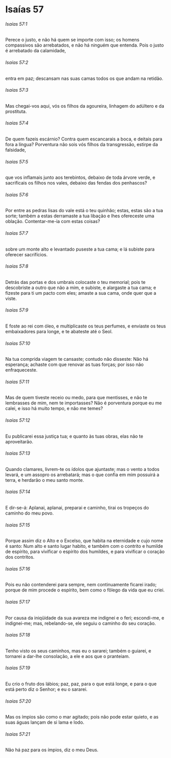 # Isaías 57

###### Isaías 57:1

Perece o justo, e não há quem se importe com isso; os homens compassivos são arrebatados, e não há ninguém que entenda. Pois o justo é arrebatado da calamidade,

###### Isaías 57:2

entra em paz; descansam nas suas camas todos os que andam na retidão.

###### Isaías 57:3

Mas chegai-vos aqui, vós os filhos da agoureira, linhagem do adúltero e da prostituta.

###### Isaías 57:4

De quem fazeis escárnio? Contra quem escancarais a boca, e deitais para fora a língua? Porventura não sois vós filhos da transgressão, estirpe da falsidade,

###### Isaías 57:5

que vos inflamais junto aos terebintos, debaixo de toda árvore verde, e sacrificais os filhos nos vales, debaixo das fendas dos penhascos?

###### Isaías 57:6

Por entre as pedras lisas do vale está o teu quinhão; estas, estas são a tua sorte; também a estas derramaste a tua libação e lhes ofereceste uma oblação. Contentar-me-ia com estas coisas?

###### Isaías 57:7

sobre um monte alto e levantado puseste a tua cama; e lá subiste para oferecer sacrifícios.

###### Isaías 57:8

Detrás das portas e dos umbrais colocaste o teu memorial; pois te descobriste a outro que não a mim, e subiste, e alargaste a tua cama; e fizeste para ti um pacto com eles; amaste a sua cama, onde quer que a viste.

###### Isaías 57:9

E foste ao rei com óleo, e multiplicaste os teus perfumes, e enviaste os teus embaixadores para longe, e te abateste até o Seol.

###### Isaías 57:10

Na tua comprida viagem te cansaste; contudo não disseste: Não há esperança; achaste com que renovar as tuas forças; por isso não enfraqueceste.

###### Isaías 57:11

Mas de quem tiveste receio ou medo, para que mentisses, e não te lembrasses de mim, nem te importasses? Não é porventura porque eu me calei, e isso há muito tempo, e não me temes?

###### Isaías 57:12

Eu publicarei essa justiça tua; e quanto às tuas obras, elas não te aproveitarão.

###### Isaías 57:13

Quando clamares, livrem-te os ídolos que ajuntaste; mas o vento a todos levará, e um assopro os arrebatará; mas o que confia em mim possuirá a terra, e herdarão o meu santo monte.

###### Isaías 57:14

E dir-se-á: Aplanai, aplanai, preparai e caminho, tirai os tropeços do caminho do meu povo.

###### Isaías 57:15

Porque assim diz o Alto e o Excelso, que habita na eternidade e cujo nome é santo: Num alto e santo lugar habito, e também com o contrito e humilde de espírito, para vivificar o espírito dos humildes, e para vivificar o coração dos contritos.

###### Isaías 57:16

Pois eu não contenderei para sempre, nem continuamente ficarei irado; porque de mim procede o espírito, bem como o fôlego da vida que eu criei.

###### Isaías 57:17

Por causa da iniqüidade da sua avareza me indignei e o feri; escondi-me, e indignei-me; mas, rebelando-se, ele seguiu o caminho do seu coração.

###### Isaías 57:18

Tenho visto os seus caminhos, mas eu o sararei; também o guiarei, e tornarei a dar-lhe consolação, a ele e aos que o pranteiam.

###### Isaías 57:19

Eu crio o fruto dos lábios; paz, paz, para o que está longe, e para o que está perto diz o Senhor; e eu o sararei.

###### Isaías 57:20

Mas os ímpios são como o mar agitado; pois não pode estar quieto, e as suas águas lançam de si lama e lodo.

###### Isaías 57:21

Não há paz para os ímpios, diz o meu Deus.

